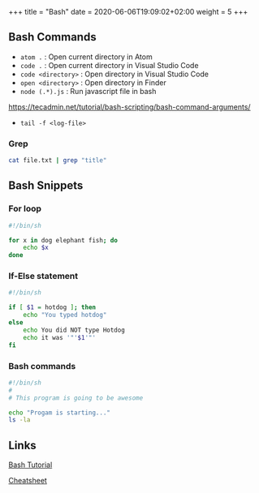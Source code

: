 +++
title = "Bash"
date = 2020-06-06T19:09:02+02:00
weight = 5
+++

## Bash Commands

- `atom .` : Open current directory in Atom
- `code .` : Open current directory in Visual Studio Code 
- `code <directory>` : Open directory in Visual Studio Code
- `open <directory>` : Open directory in Finder
- `node (.*).js` : Run javascript file in bash

https://tecadmin.net/tutorial/bash-scripting/bash-command-arguments/

- `tail -f <log-file>`

### Grep

```bash
cat file.txt | grep "title"
```

## Bash Snippets

### For loop

```bash
#!/bin/sh

for x in dog elephant fish; do
	echo $x
done
```

### If-Else statement

```bash
#!/bin/sh

if [ $1 = hotdog ]; then
	echo "You typed hotdog"
else
	echo You did NOT type Hotdog
	echo it was '"'$1'"'
fi
```

### Bash commands

```bash
#!/bin/sh
#
# This program is going to be awesome

echo "Progam is starting..."
ls -la
```

## Links

[Bash Tutorial](https://www.taniarascia.com/how-to-create-and-use-bash-scripts/)

[Cheatsheet](https://devhints.io/bash)




